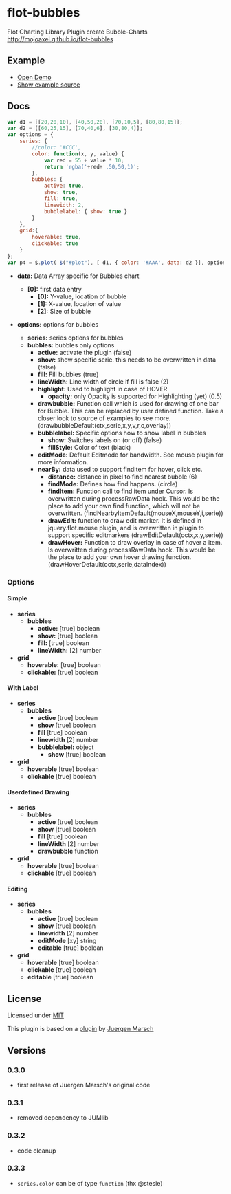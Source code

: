 # flot-bubbles
Flot Charting Library Plugin create Bubble-Charts  http://mojoaxel.github.io/flot-bubbles

## Example

* [Open Demo](./example/)
* [Show example source](https://github.com/mojoaxel/flot-bubbles/blob/master/example/index.html)

## Docs

```JavaScript
var d1 = [[20,20,10], [40,50,20], [70,10,5], [80,80,15]];
var d2 = [[60,25,15], [70,40,6], [30,80,4]];
var options = { 
	series: {
		//color: '#CCC',
		color: function(x, y, value) {
			var red = 55 + value * 10;
			return 'rgba('+red+',50,50,1)';
		},
		bubbles: {
			active: true,
			show: true,
			fill: true,
			linewidth: 2,
			bubblelabel: { show: true }
		}
	},
	grid:{
		hoverable: true,
		clickable: true
	}
};
var p4 = $.plot( $("#plot"), [ d1, { color: '#AAA', data: d2 }], options );
```

* **data:** Data Array specific for Bubbles chart
   * **[0]:** first data entry
      * **[0]:** Y-value, location of bubble
      * **[1]:** X-value, location of value
      * **[2]:** Size of bubble

* **options:** options for bubbles
   * **series:** series options for bubbles
   * **bubbles:** bubbles only options
      * **active:** activate the plugin (false)
      * **show:** show specific serie. this needs to be overwritten in data (false)
      * **fill:** Fill bubbles (true)
      * **lineWidth:** Line width of circle if fill is false (2)
      * **highlight:** Used to highlight in case of HOVER
         * **opacity:** only Opacity is supported for Highlighting (yet) (0.5)
      * **drawbubble:** Function call which is used for drawing of one bar for Bubble. This can be replaced by user defined function. Take a closer look to source of examples to see more. (drawbubbleDefault(ctx,serie,x,y,v,r,c,overlay))
      * **bubblelabel:** Specific options how to show label in bubbles
         * **show:** Switches labels on (or off) (false)
         * **fillStyle:** Color of text (black)
      * **editMode:** Default Editmode for bandwidth. See mouse plugin for more information.
      * **nearBy:** data used to support findItem for hover, click etc.
         * **distance:** distance in pixel to find nearest bubble (6)
         * **findMode:** Defines how find happens. (circle)
         * **findItem:** Function call to find item under Cursor. Is overwritten during processRawData hook. This would be the place to add your own find function, which will not be overwritten. (findNearbyItemDefault(mouseX,mouseY,i,serie))
         * **drawEdit:** function to draw edit marker. It is defined in jquery.flot.mouse plugin, and is overwritten in plugin to support specific editmarkers (drawEditDefault(octx,x,y,serie))
         * **drawHover:** Function to draw overlay in case of hover a item. Is overwritten during processRawData hook. This would be the place to add your own hover drawing function. (drawHoverDefault(octx,serie,dataIndex))

### Options

#### Simple

* **series**
   * **bubbles**
      * **active:** [true] boolean
      * **show:** [true] boolean
      * **fill:** [true] boolean
      * **lineWidth:** [2] number
* **grid**
   * **hoverable:** [true] boolean
   * **clickable:** [true] boolean

#### With Label

* **series**
   * **bubbles**
      * **active** [true] boolean
      * **show** [true] boolean
      * **fill** [true] boolean
      * **linewidth** [2] number
      * **bubblelabel:** object
         * **show** [true] boolean
* **grid**
   * **hoverable** [true] boolean
   * **clickable** [true] boolean

#### Userdefined Drawing

* **series**
   * **bubbles**
      * **active** [true] boolean
      * **show** [true] boolean
      * **fill** [true] boolean
      * **lineWidth** [2] number
      * **drawbubble** function
* **grid**
   * **hoverable** [true] boolean
   * **clickable** [true] boolean

#### Editing

* **series**
   * **bubbles**
      * **active** [true] boolean
      * **show** [true] boolean
      * **linewidth** [2] number
      * **editMode** [xy] string
      * **editable** [true] boolean
* **grid**
   * **hoverable** [true] boolean
   * **clickable** [true] boolean
   * **editable** [true] boolean

## License

Licensed under [MIT](http://opensource.org/licenses/MIT)

This plugin is based on a [plugin](http://jumflot.jumware.com/examples/Experimental/Bubbles.html) by [Juergen Marsch](https://github.com/jumjum123)

## Versions

### 0.3.0
* first release of Juergen Marsch's original code

### 0.3.1
* removed dependency to JUMlib

### 0.3.2
* code cleanup

### 0.3.3
* `series.color` can be of type `function` (thx @stesie)

